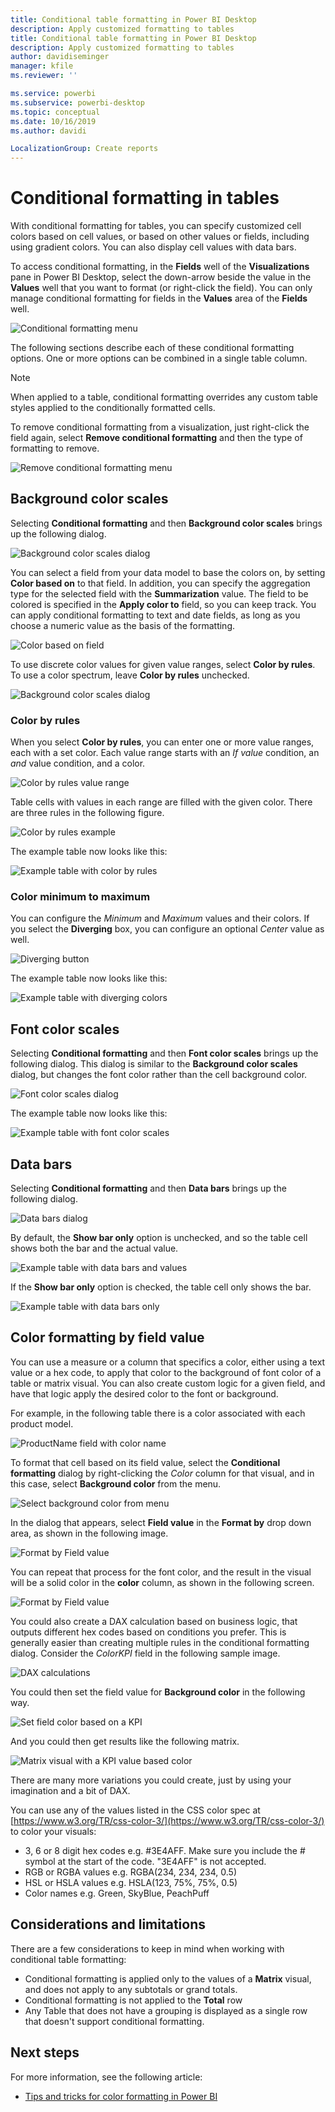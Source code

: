 ```yaml
---
title: Conditional table formatting in Power BI Desktop
description: Apply customized formatting to tables
title: Conditional table formatting in Power BI Desktop
description: Apply customized formatting to tables
author: davidiseminger
manager: kfile
ms.reviewer: ''

ms.service: powerbi
ms.subservice: powerbi-desktop
ms.topic: conceptual
ms.date: 10/16/2019
ms.author: davidi

LocalizationGroup: Create reports
---
```

# Conditional formatting in tables 
With conditional formatting for tables, you can specify customized cell colors based on cell values, or based on other values or fields, including using gradient colors. You can also display cell values with data bars. 

To access conditional formatting, in the **Fields** well of the **Visualizations** pane in Power BI Desktop, select the down-arrow beside the value in the **Values** well that you want to format (or right-click the field). You can only manage conditional formatting for fields in the **Values** area of the **Fields** well.

![Conditional formatting menu](media/desktop-conditional-table-formatting/table-formatting-0-popup-menu.png)

The following sections describe each of these conditional formatting options. One or more options can be combined in a single table column.

> [!NOTE]
> When applied to a table, conditional formatting overrides any custom table styles applied to the conditionally formatted cells.

To remove conditional formatting from a visualization, just right-click the field again, select **Remove conditional formatting** and then the type of formatting to remove.

![Remove conditional formatting menu](media/desktop-conditional-table-formatting/table-formatting-1-remove.png)

## Background color scales

Selecting **Conditional formatting** and then **Background color scales** brings up the following dialog.

![Background color scales dialog](media/desktop-conditional-table-formatting/table-formatting-1-default-dialog.png)

You can select a field from your data model to base the colors on, by setting **Color based on** to that field. In addition, you can specify the aggregation type for the selected field with the **Summarization** value. The field to be colored is specified in the **Apply color to** field, so you can keep track. You can apply conditional formatting to text and date fields, as long as you choose a numeric value as the basis of the formatting.

![Color based on field](media/desktop-conditional-table-formatting/table-formatting-1-apply-color-to.png)

To use discrete color values for given value ranges, select **Color by rules**. To use a color spectrum, leave **Color by rules** unchecked. 

![Background color scales dialog](media/desktop-conditional-table-formatting/table-formatting-1-color-by-rules-dialog.png)

### Color by rules

When you select **Color by rules**, you can enter one or more value ranges, each with a set color.  Each value range starts with an *If value* condition, an *and* value condition, and a color.

![Color by rules value range](media/desktop-conditional-table-formatting/table-formatting-1-color-by-rules-if-value.png)

Table cells with values in each range are filled with the given color. There are three rules in the following figure.

![Color by rules example](media/desktop-conditional-table-formatting/table-formatting-1-color-by-rules.png)

The example table now looks like this:

![Example table with color by rules](media/desktop-conditional-table-formatting/table-formatting-1-color-by-rules-table.png)


### Color minimum to maximum

You can configure the *Minimum* and *Maximum* values and their colors. If you select the **Diverging** box, you can configure an optional *Center* value as well.

![Diverging button](media/desktop-conditional-table-formatting/table-formatting-1-diverging.png)

The example table now looks like this:

![Example table with diverging colors](media/desktop-conditional-table-formatting/table-formatting-1-diverging-table.png)

## Font color scales

Selecting **Conditional formatting** and then **Font color scales** brings up the following dialog. This dialog is similar to the **Background color scales** dialog, but changes the font color rather than the cell background color.

![Font color scales dialog](media/desktop-conditional-table-formatting/table-formatting-2-diverging.png)

The example table now looks like this:

![Example table with font color scales](media/desktop-conditional-table-formatting/table-formatting-2-table.png)

## Data bars

Selecting **Conditional formatting** and then **Data bars** brings up the following dialog. 

![Data bars dialog](media/desktop-conditional-table-formatting/table-formatting-3-default.png)

By default, the **Show bar only** option is unchecked, and so the table cell shows both the bar and the actual value.

![Example table with data bars and values](media/desktop-conditional-table-formatting/table-formatting-3-default-table.png)

If the **Show bar only** option is checked, the table cell only shows the bar.

![Example table with data bars only](media/desktop-conditional-table-formatting/table-formatting-3-default-table-bars.png)

## Color formatting by field value

You can use a measure or a column that specifics a color, either using a text value or a hex code, to apply that color to the background of font color of a table or matrix visual. You can also create custom logic for a given field, and have that logic apply the desired color to the font or background.

For example, in the following table there is a color associated with each product model. 

![ProductName field with color name](media/desktop-conditional-table-formatting/conditional-table-formatting_01.png)

To format that cell based on its field value, select the **Conditional formatting** dialog by right-clicking the *Color* column for that visual, and in this case, select **Background color** from the menu. 

![Select background color from menu](media/desktop-conditional-table-formatting/conditional-table-formatting_02.png)

In the dialog that appears, select **Field value** in the **Format by** drop down area, as shown in the following image.

![Format by Field value](media/desktop-conditional-table-formatting/conditional-table-formatting_03.png)

You can repeat that process for the font color, and the result in the visual will be a solid color in the **color** column, as shown in the following screen.

![Format by Field value](media/desktop-conditional-table-formatting/conditional-table-formatting_04.png)

You could also create a DAX calculation based on business logic, that outputs different hex codes based on conditions you prefer. This is generally easier than creating multiple rules in the conditional formatting dialog. Consider the *ColorKPI* field in the following sample image.

![DAX calculations](media/desktop-conditional-table-formatting/conditional-table-formatting_05.png)

You could then set the field value for **Background color** in the following way.

![Set field color based on a KPI](media/desktop-conditional-table-formatting/conditional-table-formatting_06.png)

And you could then get results like the following matrix.

![Matrix visual with a KPI value based color](media/desktop-conditional-table-formatting/conditional-table-formatting_07.png)

There are many more variations you could create, just by using your imagination and a bit of DAX.

You can use any of the values listed in the CSS color spec at [https://www.w3.org/TR/css-color-3/](https://www.w3.org/TR/css-color-3/) to color your visuals:
* 3, 6 or 8 digit hex codes e.g. #3E4AFF. Make sure you include the # symbol at the start of the code. "3E4AFF" is not accepted. 
* RGB or RGBA values e.g. RGBA(234, 234, 234, 0.5)
* HSL or HSLA values e.g. HSLA(123, 75%, 75%, 0.5)
* Color names e.g. Green, SkyBlue, PeachPuff 

## Considerations and limitations
There are a few considerations to keep in mind when working with conditional table formatting:

* Conditional formatting is applied only to the values of a **Matrix** visual, and does not apply to any subtotals or grand totals. 
* Conditional formatting is not applied to the **Total** row
* Any Table that does not have a grouping is displayed as a single row that doesn't support conditional formatting.


## Next steps
For more information, see the following article:  

* [Tips and tricks for color formatting in Power BI](visuals/service-tips-and-tricks-for-color-formatting.md)  

